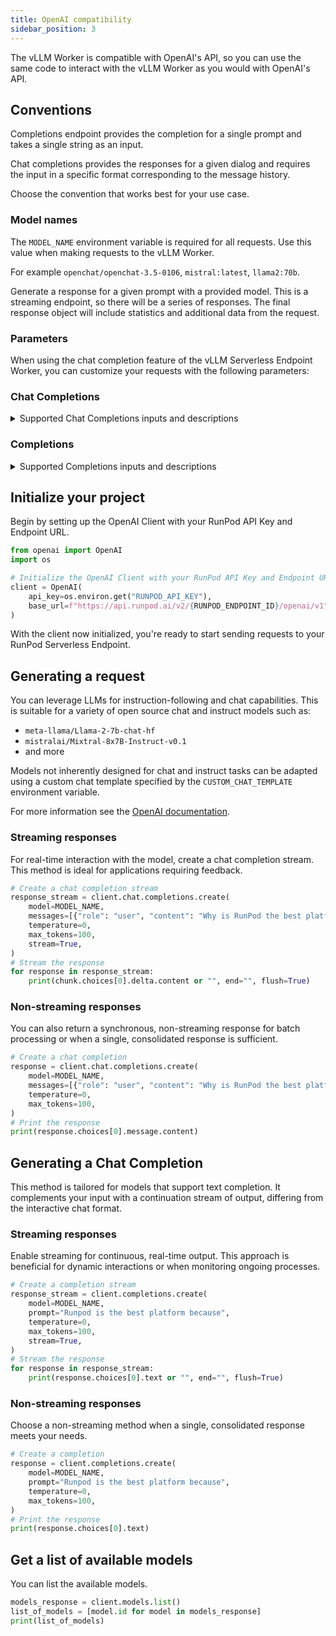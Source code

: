 ```yaml
---
title: OpenAI compatibility
sidebar_position: 3
---
```


The vLLM Worker is compatible with OpenAI's API, so you can use the same code to interact with the vLLM Worker as you would with OpenAI's API.

## Conventions

Completions endpoint provides the completion for a single prompt and takes a single string as an input.

Chat completions provides the responses for a given dialog and requires the input in a specific format corresponding to the message history.

Choose the convention that works best for your use case.

### Model names

The `MODEL_NAME` environment variable is required for all requests.
Use this value when making requests to the vLLM Worker.

For example `openchat/openchat-3.5-0106`, `mistral:latest`, `llama2:70b`.

Generate a response for a given prompt with a provided model. This is a streaming endpoint, so there will be a series of responses. The final response object will include statistics and additional data from the request.

### Parameters

When using the chat completion feature of the vLLM Serverless Endpoint Worker, you can customize your requests with the following parameters:

### Chat Completions

<details>
  <summary>Supported Chat Completions inputs and descriptions</summary>

| Parameter           | Type                             | Default Value | Description                                                                                                                                                                                                                                                  |
| ------------------- | -------------------------------- | ------------- | ------------------------------------------------------------------------------------------------------------------------------------------------------------------------------------------------------------------------------------------------------------ |
| `messages`          | Union[str, List[Dict[str, str]]] |               | List of messages, where each message is a dictionary with a `role` and `content`. The model's chat template will be applied to the messages automatically, so the model must have one or it should be specified as `CUSTOM_CHAT_TEMPLATE` env var.           |
| `model`             | str                              |               | The model repo that you've deployed on your RunPod Serverless Endpoint. If you are unsure what the name is or are baking the model in, use the guide to get the list of available models in the **Examples: Using your RunPod endpoint with OpenAI** section |
| `temperature`       | Optional[float]                  | 0.7           | Float that controls the randomness of the sampling. Lower values make the model more deterministic, while higher values make the model more random. Zero means greedy sampling.                                                                              |
| `top_p`             | Optional[float]                  | 1.0           | Float that controls the cumulative probability of the top tokens to consider. Must be in (0, 1]. Set to 1 to consider all tokens.                                                                                                                            |
| `n`                 | Optional[int]                    | 1             | Number of output sequences to return for the given prompt.                                                                                                                                                                                                   |
| `max_tokens`        | Optional[int]                    | None          | Maximum number of tokens to generate per output sequence.                                                                                                                                                                                                    |
| `seed`              | Optional[int]                    | None          | Random seed to use for the generation.                                                                                                                                                                                                                       |
| `stop`              | Optional[Union[str, List[str]]]  | list          | List of strings that stop the generation when they are generated. The returned output will not contain the stop strings.                                                                                                                                     |
| `stream`            | Optional[bool]                   | False         | Whether to stream or not                                                                                                                                                                                                                                     |
| `presence_penalty`  | Optional[float]                  | 0.0           | Float that penalizes new tokens based on whether they appear in the generated text so far. Values > 0 encourage the model to use new tokens, while values < 0 encourage the model to repeat tokens.                                                          |
| `frequency_penalty` | Optional[float]                  | 0.0           | Float that penalizes new tokens based on their frequency in the generated text so far. Values > 0 encourage the model to use new tokens, while values < 0 encourage the model to repeat tokens.                                                              |
| `logit_bias`        | Optional[Dict[str, float]]       | None          | Unsupported by vLLM                                                                                                                                                                                                                                          |
| `user`              | Optional[str]                    | None          | Unsupported by vLLM                                                                                                                                                                                                                                          |

### Additional parameters supported by vLLM

| Parameter                       | Type                | Default Value | Description                                                                                                                                                                                                                                                                               |
| ------------------------------- | ------------------- | ------------- | ----------------------------------------------------------------------------------------------------------------------------------------------------------------------------------------------------------------------------------------------------------------------------------------- |
| `best_of`                       | Optional[int]       | None          | Number of output sequences that are generated from the prompt. From these `best_of` sequences, the top `n` sequences are returned. `best_of` must be greater than or equal to `n`. This is treated as the beam width when `use_beam_search` is True. By default, `best_of` is set to `n`. |
| `top_k`                         | Optional[int]       | -1            | Integer that controls the number of top tokens to consider. Set to -1 to consider all tokens.                                                                                                                                                                                             |
| `ignore_eos`                    | Optional[bool]      | False         | Whether to ignore the EOS token and continue generating tokens after the EOS token is generated.                                                                                                                                                                                          |
| `use_beam_search`               | Optional[bool]      | False         | Whether to use beam search instead of sampling.                                                                                                                                                                                                                                           |
| `stop_token_ids`                | Optional[List[int]] | list          | List of tokens that stop the generation when they are generated. The returned output will contain the stop tokens unless the stop tokens are special tokens.                                                                                                                              |
| `skip_special_tokens`           | Optional[bool]      | True          | Whether to skip special tokens in the output.                                                                                                                                                                                                                                             |
| `spaces_between_special_tokens` | Optional[bool]      | True          | Whether to add spaces between special tokens in the output. Defaults to True.                                                                                                                                                                                                             |
| `add_generation_prompt`         | Optional[bool]      | True          | Read more [here](https://huggingface.co/docs/transformers/main/en/chat_templating#what-are-generation-prompts)                                                                                                                                                                            |
| `echo`                          | Optional[bool]      | False         | Echo back the prompt in addition to the completion                                                                                                                                                                                                                                        |
| `repetition_penalty`            | Optional[float]     | 1.0           | Float that penalizes new tokens based on whether they appear in the prompt and the generated text so far. Values > 1 encourage the model to use new tokens, while values < 1 encourage the model to repeat tokens.                                                                        |
| `min_p`                         | Optional[float]     | 0.0           | Float that represents the minimum probability for a token to                                                                                                                                                                                                                              |
| `length_penalty`                | Optional[float]     | 1.0           | Float that penalizes sequences based on their length. Used in beam search..                                                                                                                                                                                                               |
| `include_stop_str_in_output`    | Optional[bool]      | False         | Whether to include the stop strings in output text. Defaults to False.                                                                                                                                                                                                                    |

</details>

### Completions

<details>
  <summary>Supported Completions inputs and descriptions</summary>

| Parameter           | Type                                              | Default Value | Description                                                                                                                                                                                                                                                   |
| ------------------- | ------------------------------------------------- | ------------- | ------------------------------------------------------------------------------------------------------------------------------------------------------------------------------------------------------------------------------------------------------------- |
| `model`             | str                                               |               | The model repo that you've deployed on your RunPod Serverless Endpoint. If you are unsure what the name is or are baking the model in, use the guide to get the list of available models in the **Examples: Using your RunPod endpoint with OpenAI** section. |
| `prompt`            | Union[List[int], List[List[int]], str, List[str]] |               | A string, array of strings, array of tokens, or array of token arrays to be used as the input for the model.                                                                                                                                                  |
| `suffix`            | Optional[str]                                     | None          | A string to be appended to the end of the generated text.                                                                                                                                                                                                     |
| `max_tokens`        | Optional[int]                                     | 16            | Maximum number of tokens to generate per output sequence.                                                                                                                                                                                                     |
| `temperature`       | Optional[float]                                   | 1.0           | Float that controls the randomness of the sampling. Lower values make the model more deterministic, while higher values make the model more random. Zero means greedy sampling.                                                                               |
| `top_p`             | Optional[float]                                   | 1.0           | Float that controls the cumulative probability of the top tokens to consider. Must be in (0, 1]. Set to 1 to consider all tokens.                                                                                                                             |
| `n`                 | Optional[int]                                     | 1             | Number of output sequences to return for the given prompt.                                                                                                                                                                                                    |
| `stream`            | Optional[bool]                                    | False         | Whether to stream the output.                                                                                                                                                                                                                                 |
| `logprobs`          | Optional[int]                                     | None          | Number of log probabilities to return per output token.                                                                                                                                                                                                       |
| `echo`              | Optional[bool]                                    | False         | Whether to echo back the prompt in addition to the completion.                                                                                                                                                                                                |
| `stop`              | Optional[Union[str, List[str]]]                   | list          | List of strings that stop the generation when they are generated. The returned output will not contain the stop strings.                                                                                                                                      |
| `seed`              | Optional[int]                                     | None          | Random seed to use for the generation.                                                                                                                                                                                                                        |
| `presence_penalty`  | Optional[float]                                   | 0.0           | Float that penalizes new tokens based on whether they appear in the generated text so far. Values > 0 encourage the model to use new tokens, while values < 0 encourage the model to repeat tokens.                                                           |
| `frequency_penalty` | Optional[float]                                   | 0.0           | Float that penalizes new tokens based on their frequency in the generated text so far. Values > 0 encourage the model to use new tokens, while values < 0 encourage the model to repeat tokens.                                                               |
| `best_of`           | Optional[int]                                     | None          | Number of output sequences that are generated from the prompt. From these `best_of` sequences, the top `n` sequences are returned. `best_of` must be greater than or equal to `n`. This parameter influences the diversity of the output.                     |
| `logit_bias`        | Optional[Dict[str, float]]                        | None          | Dictionary of token IDs to biases.                                                                                                                                                                                                                            |
| `user`              | Optional[str]                                     | None          | User identifier for personalizing responses. (Unsupported by vLLM)                                                                                                                                                                                            |

### Additional parameters supported by vLLM

| Parameter                       | Type                | Default Value | Description                                                                                                                                                                                                        |
| ------------------------------- | ------------------- | ------------- | ------------------------------------------------------------------------------------------------------------------------------------------------------------------------------------------------------------------ |
| `top_k`                         | Optional[int]       | -1            | Integer that controls the number of top tokens to consider. Set to -1 to consider all tokens.                                                                                                                      |
| `ignore_eos`                    | Optional[bool]      | False         | Whether to ignore the End Of Sentence token and continue generating tokens after the EOS token is generated.                                                                                                       |
| `use_beam_search`               | Optional[bool]      | False         | Whether to use beam search instead of sampling for generating outputs.                                                                                                                                             |
| `stop_token_ids`                | Optional[List[int]] | list          | List of tokens that stop the generation when they are generated. The returned output will contain the stop tokens unless the stop tokens are special tokens.                                                       |
| `skip_special_tokens`           | Optional[bool]      | True          | Whether to skip special tokens in the output.                                                                                                                                                                      |
| `spaces_between_special_tokens` | Optional[bool]      | True          | Whether to add spaces between special tokens in the output. Defaults to True.                                                                                                                                      |
| `repetition_penalty`            | Optional[float]     | 1.0           | Float that penalizes new tokens based on whether they appear in the prompt and the generated text so far. Values > 1 encourage the model to use new tokens, while values < 1 encourage the model to repeat tokens. |
| `min_p`                         | Optional[float]     | 0.0           | Float that represents the minimum probability for a token to be considered, relative to the most likely token. Must be in [0, 1]. Set to 0 to disable.                                                             |
| `length_penalty`                | Optional[float]     | 1.0           | Float that penalizes sequences based on their length. Used in beam search.                                                                                                                                         |
| `include_stop_str_in_output`    | Optional[bool]      | False         | Whether to include the stop strings in output text. Defaults to False.                                                                                                                                             |

</details>

## Initialize your project

Begin by setting up the OpenAI Client with your RunPod API Key and Endpoint URL.

```python
from openai import OpenAI
import os

# Initialize the OpenAI Client with your RunPod API Key and Endpoint URL
client = OpenAI(
    api_key=os.environ.get("RUNPOD_API_KEY"),
    base_url=f"https://api.runpod.ai/v2/{RUNPOD_ENDPOINT_ID}/openai/v1",
)
```

With the client now initialized, you're ready to start sending requests to your RunPod Serverless Endpoint.

## Generating a request

You can leverage LLMs for instruction-following and chat capabilities.
This is suitable for a variety of open source chat and instruct models such as:

- `meta-llama/Llama-2-7b-chat-hf`
- `mistralai/Mixtral-8x7B-Instruct-v0.1`
- and more

Models not inherently designed for chat and instruct tasks can be adapted using a custom chat template specified by the `CUSTOM_CHAT_TEMPLATE` environment variable.

For more information see the [OpenAI documentation](https://platform.openai.com/docs/guides/text-generation).

### Streaming responses

For real-time interaction with the model, create a chat completion stream.
This method is ideal for applications requiring feedback.

```python
# Create a chat completion stream
response_stream = client.chat.completions.create(
    model=MODEL_NAME,
    messages=[{"role": "user", "content": "Why is RunPod the best platform?"}],
    temperature=0,
    max_tokens=100,
    stream=True,
)
# Stream the response
for response in response_stream:
    print(chunk.choices[0].delta.content or "", end="", flush=True)
```

### Non-streaming responses

You can also return a synchronous, non-streaming response for batch processing or when a single, consolidated response is sufficient.

```python
# Create a chat completion
response = client.chat.completions.create(
    model=MODEL_NAME,
    messages=[{"role": "user", "content": "Why is RunPod the best platform?"}],
    temperature=0,
    max_tokens=100,
)
# Print the response
print(response.choices[0].message.content)
```

## Generating a Chat Completion

This method is tailored for models that support text completion.
It complements your input with a continuation stream of output, differing from the interactive chat format.

### Streaming responses

Enable streaming for continuous, real-time output.
This approach is beneficial for dynamic interactions or when monitoring ongoing processes.

```python
# Create a completion stream
response_stream = client.completions.create(
    model=MODEL_NAME,
    prompt="Runpod is the best platform because",
    temperature=0,
    max_tokens=100,
    stream=True,
)
# Stream the response
for response in response_stream:
    print(response.choices[0].text or "", end="", flush=True)
```

### Non-streaming responses

Choose a non-streaming method when a single, consolidated response meets your needs.

```python
# Create a completion
response = client.completions.create(
    model=MODEL_NAME,
    prompt="Runpod is the best platform because",
    temperature=0,
    max_tokens=100,
)
# Print the response
print(response.choices[0].text)
```

## Get a list of available models

You can list the available models.

```python
models_response = client.models.list()
list_of_models = [model.id for model in models_response]
print(list_of_models)
```
